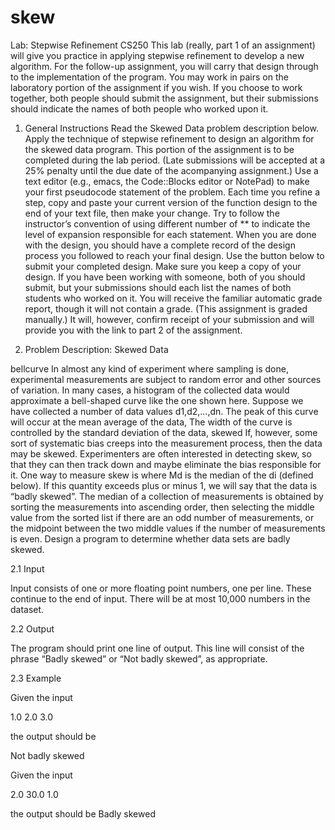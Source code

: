 skew
====
Lab: Stepwise Refinement
CS250
This lab (really, part 1 of an assignment) will give you practice in applying stepwise refinement to develop a new algorithm. For the follow-up assignment, you will carry that design through to the implementation of the program.
You may work in pairs on the laboratory portion of the assignment if you wish. If you choose to work together, both people should submit the assignment, but their submissions should indicate the names of both people who worked upon it.
1. General Instructions
Read the Skewed Data problem description below. Apply the technique of stepwise refinement to design an algorithm for the skewed data program.
This portion of the assignment is to be completed during the lab period. (Late submissions will be accepted at a 25% penalty until the due date of the acompanying assignment.)
Use a text editor (e.g., emacs, the Code::Blocks editor or NotePad) to make your first pseudocode statement of the problem.
Each time you refine a step, copy and paste your current version of the function design to the end of your text file, then make your change. Try to follow the instructor’s convention of using different number of ** to indicate the level of expansion responsible for each statement. When you are done with the design, you should have a complete record of the design process you followed to reach your final design.
Use the button below to submit your completed design.
Make sure you keep a copy of your design. If you have been working with someone, both of you should submit, but your submissions should each list the names of both students who worked on it.
You will receive the familiar automatic grade report, though it will not contain a grade. (This assignment is graded manually.) It will, however, confirm receipt of your submission and will provide you with the link to part 2 of the assignment.

2. Problem Description: Skewed Data

bellcurve In almost any kind of experiment where sampling is done, experimental measurements are subject to random error and other sources of variation. In many cases, a histogram of the collected data would approximate a bell-shaped curve like the one shown here.
Suppose we have collected a number of data values d1,d2,…,dn. The peak of this curve will occur at the mean average of the data,
The width of the curve is controlled by the standard deviation of the data,
skewed If, however, some sort of systematic bias creeps into the measurement process, then the data may be skewed. Experimenters are often interested in detecting skew, so that they can then track down and maybe eliminate the bias responsible for it.
One way to measure skew is
where Md is the median of the di (defined below). If this quantity exceeds plus or minus 1, we will say that the data is “badly skewed”.
The median of a collection of measurements is obtained by sorting the measurements into ascending order, then selecting the middle value from the sorted list if there are an odd number of measurements, or the midpoint between the two middle values if the number of measurements is even.
Design a program to determine whether data sets are badly skewed.

2.1 Input

Input consists of one or more floating point numbers, one per line. These continue to the end of input.
There will be at most 10,000 numbers in the dataset.

2.2 Output

The program should print one line of output. This line will consist of the phrase “Badly skewed” or “Not badly skewed”, as appropriate.

2.3 Example

Given the input

1.0
2.0
3.0

the output should be

Not badly skewed

Given the input

2.0
30.0
1.0

the output should be
Badly skewed
